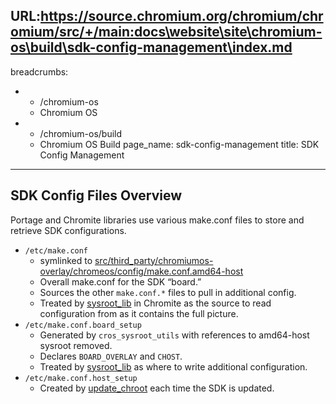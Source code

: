 URL:https://source.chromium.org/chromium/chromium/src/+/main:docs\website\site\chromium-os\build\sdk-config-management\index.md
---
breadcrumbs:
- - /chromium-os
  - Chromium OS
- - /chromium-os/build
  - Chromium OS Build
page_name: sdk-config-management
title: SDK Config Management
---

## SDK Config Files Overview

Portage and Chromite libraries use various make.conf files to store and retrieve
SDK configurations.

*   `/etc/make.conf`
    *   symlinked to
        [src/third_party/chromiumos-overlay/chromeos/config/make.conf.amd64-host](https://chromium.googlesource.com/chromiumos/overlays/chromiumos-overlay/+/main/chromeos/config/make.conf.amd64-host)
    *   Overall make.conf for the SDK “board.”
    *   Sources the other `make.conf.*` files to pull in additional config.
    *   Treated by
        [sysroot_lib](https://chromium.googlesource.com/chromiumos/chromite/+/HEAD/lib/sysroot_lib.py)
        in Chromite as the source to read configuration from as it contains the
        full picture.
*   `/etc/make.conf.board_setup`
    *   Generated by `cros_sysroot_utils` with references to amd64-host sysroot
        removed.
    *   Declares `BOARD_OVERLAY` and `CHOST`.
    *   Treated by
        [sysroot_lib](https://chromium.googlesource.com/chromiumos/chromite/+/HEAD/lib/sysroot_lib.py)
        as where to write additional configuration.
*   `/etc/make.conf.host_setup`
    *   Created by
        [update_chroot](https://chromium.googlesource.com/chromiumos/platform/crosutils/+/HEAD/update_chroot)
        each time the SDK is updated.
